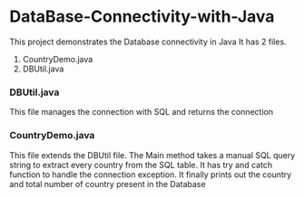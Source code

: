 # DataBase-Connectivity-with-Java
This project demonstrates the Database connectivity in Java
It has 2 files.
1. CountryDemo.java
2. DBUtil.java
<h3>DBUtil.java</h3>
This file manages the connection with SQL and returns the connection
<h3>CountryDemo.java</h3>
This file extends the DBUtil file.
The Main method takes a manual SQL query string to extract every country from the SQL table.
It has try and catch function to handle the connection exception.
It finally prints out the country and total number of country present in the Database
